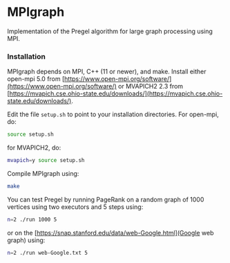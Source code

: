 # MPIgraph

Implementation of the Pregel algorithm for large graph processing using MPI.

### Installation

MPIgraph depends on MPI, C++ (11 or newer), and make.
Install either
open-mpi 5.0 from [https://www.open-mpi.org/software/](https://www.open-mpi.org/software/) or
MVAPICH2 2.3 from [https://mvapich.cse.ohio-state.edu/downloads/](https://mvapich.cse.ohio-state.edu/downloads/).

Edit the file `setup.sh` to point to your installation directories.
For open-mpi, do:
```bash
source setup.sh
```
for MVAPICH2, do:
```bash
mvapich=y source setup.sh
```
Compile MPIgraph using:
```bash
make
```

You can test Pregel by running PageRank on a random graph of 1000 vertices using two executors and 5 steps using:
```bash
n=2 ./run 1000 5
```
or on the [https://snap.stanford.edu/data/web-Google.html](Google web graph) using:
```bash
n=2 ./run web-Google.txt 5
```

